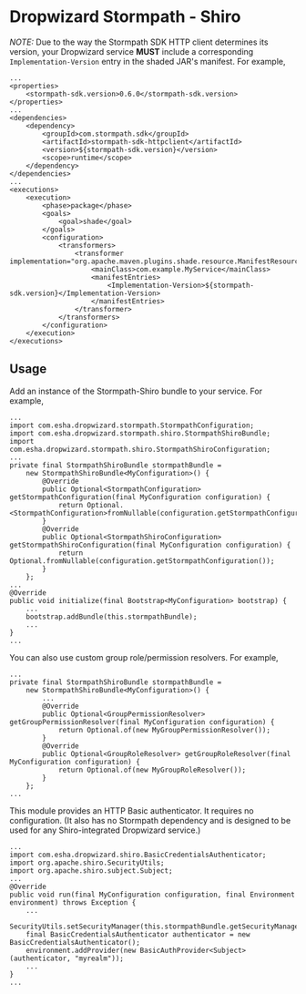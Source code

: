# Dropwizard Stormpath - Shiro

*NOTE:* Due to the way the Stormpath SDK HTTP client determines its version, your Dropwizard service **MUST** include a corresponding `Implementation-Version` entry in the shaded JAR's manifest. For example,

    ...
    <properties>
        <stormpath-sdk.version>0.6.0</stormpath-sdk.version>
    </properties>
    ...
    <dependencies>
        <dependency>
            <groupId>com.stormpath.sdk</groupId>
            <artifactId>stormpath-sdk-httpclient</artifactId>
            <version>${stormpath-sdk.version}</version>
            <scope>runtime</scope>
        </dependency>
    </dependencies>
    ...
    <executions>
        <execution>
            <phase>package</phase>
            <goals>
                <goal>shade</goal>
            </goals>
            <configuration>
                <transformers>
                    <transformer implementation="org.apache.maven.plugins.shade.resource.ManifestResourceTransformer">
                        <mainClass>com.example.MyService</mainClass>
                        <manifestEntries>
                            <Implementation-Version>${stormpath-sdk.version}</Implementation-Version>
                        </manifestEntries>
                    </transformer>
                </transformers>
            </configuration>
        </execution>
    </executions>

## Usage

Add an instance of the Stormpath-Shiro bundle to your service. For example,

    ...
    import com.esha.dropwizard.stormpath.StormpathConfiguration;
    import com.esha.dropwizard.stormpath.shiro.StormpathShiroBundle;
    import com.esha.dropwizard.stormpath.shiro.StormpathShiroConfiguration;
    ...
    private final StormpathShiroBundle stormpathBundle =
        new StormpathShiroBundle<MyConfiguration>() {
            @Override
            public Optional<StormpathConfiguration> getStormpathConfiguration(final MyConfiguration configuration) {
                return Optional.<StormpathConfiguration>fromNullable(configuration.getStormpathConfiguration());
            }
            @Override
            public Optional<StormpathShiroConfiguration> getStormpathShiroConfiguration(final MyConfiguration configuration) {
                return Optional.fromNullable(configuration.getStormpathConfiguration());
            }
        };
    ...
    @Override
    public void initialize(final Bootstrap<MyConfiguration> bootstrap) {
        ...
        bootstrap.addBundle(this.stormpathBundle);
        ...
    }
    ...

You can also use custom group role/permission resolvers. For example,

    ...
    private final StormpathShiroBundle stormpathBundle =
        new StormpathShiroBundle<MyConfiguration>() {
            ...
            @Override
            public Optional<GroupPermissionResolver> getGroupPermissionResolver(final MyConfiguration configuration) {
                return Optional.of(new MyGroupPermissionResolver());
            }
            @Override
            public Optional<GroupRoleResolver> getGroupRoleResolver(final MyConfiguration configuration) {
                return Optional.of(new MyGroupRoleResolver());
            }
        };
    ...

This module provides an HTTP Basic authenticator. It requires no configuration. (It also has no Stormpath dependency and is designed to be used for any Shiro-integrated Dropwizard service.)

    ...
    import com.esha.dropwizard.shiro.BasicCredentialsAuthenticator;
    import org.apache.shiro.SecurityUtils;
    import org.apache.shiro.subject.Subject;
    ...
    @Override
    public void run(final MyConfiguration configuration, final Environment environment) throws Exception {
        ...
        SecurityUtils.setSecurityManager(this.stormpathBundle.getSecurityManager());
        final BasicCredentialsAuthenticator authenticator = new BasicCredentialsAuthenticator();
        environment.addProvider(new BasicAuthProvider<Subject>(authenticator, "myrealm"));
        ...
    }
    ...
